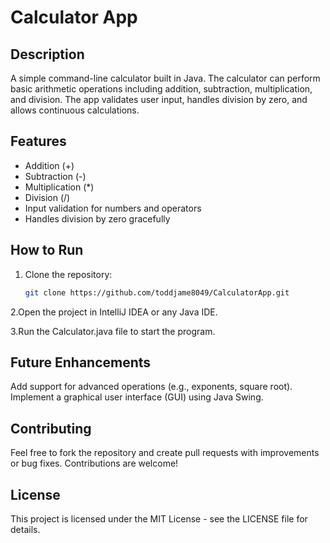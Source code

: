 # Calculator App

## Description
A simple command-line calculator built in Java. The calculator can perform basic arithmetic operations including addition, subtraction, multiplication, and division. The app validates user input, handles division by zero, and allows continuous calculations.

## Features
- Addition (+)
- Subtraction (-)
- Multiplication (*)
- Division (/)
- Input validation for numbers and operators
- Handles division by zero gracefully

## How to Run
1. Clone the repository:
   ```bash
   git clone https://github.com/toddjame8049/CalculatorApp.git
2.Open the project in IntelliJ IDEA or any Java IDE.

3.Run the Calculator.java file to start the program.

## Future Enhancements
Add support for advanced operations (e.g., exponents, square root).
Implement a graphical user interface (GUI) using Java Swing.


## Contributing
Feel free to fork the repository and create pull requests with improvements or bug fixes. Contributions are welcome!

## License
This project is licensed under the MIT License - see the LICENSE file for details.
